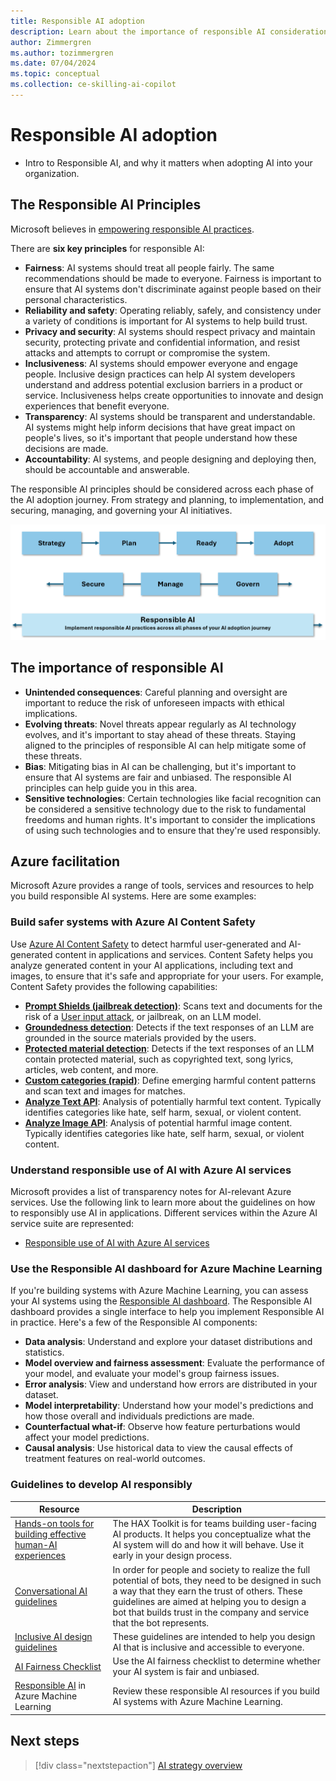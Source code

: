 ```yaml
---
title: Responsible AI adoption
description: Learn about the importance of responsible AI considerations when adopting AI on Azure in your organization.
author: Zimmergren
ms.author: tozimmergren
ms.date: 07/04/2024
ms.topic: conceptual
ms.collection: ce-skilling-ai-copilot
---
```


# Responsible AI adoption

- Intro to Responsible AI, and why it matters when adopting AI into your organization.

## The Responsible AI Principles

Microsoft believes in [empowering responsible AI practices](https://www.microsoft.com/ai/responsible-ai).

There are **six key principles** for responsible AI:

- **Fairness**: AI systems should treat all people fairly. The same recommendations should be made to everyone. Fairness is important to ensure that AI systems don't discriminate against people based on their personal characteristics.
- **Reliability and safety**: Operating reliably, safely, and consistency under a variety of conditions is important for AI systems to help build trust.
- **Privacy and security**: AI systems should respect privacy and maintain security, protecting private and confidential information, and resist attacks and attempts to corrupt or compromise the system.
- **Inclusiveness**: AI systems should empower everyone and engage people. Inclusive design practices can help AI system developers understand and address potential exclusion barriers in a product or service. Inclusiveness helps create opportunities to innovate and design experiences that benefit everyone.
- **Transparency**: AI systems should be transparent and understandable. AI systems might help inform decisions that have great impact on people's lives, so it's important that people understand how these decisions are made.
- **Accountability**: AI systems, and people designing and deploying then, should be accountable and answerable.

The responsible AI principles should be considered across each phase of the AI adoption journey. From strategy and planning, to implementation, and securing, managing, and governing your AI initiatives.

![Responsible AI Principles](./media/responsible-ai-caf.png)

## The importance of responsible AI

- **Unintended consequences**: Careful planning and oversight are important to reduce the risk of unforeseen impacts with ethical implications.
- **Evolving threats**: Novel threats appear regularly as AI technology evolves, and it's important to stay ahead of these threats. Staying aligned to the principles of responsible AI can help mitigate some of these threats.
- **Bias**: Mitigating bias in AI can be challenging, but it's important to ensure that AI systems are fair and unbiased. The responsible AI principles can help guide you in this area.
- **Sensitive technologies**: Certain technologies like facial recognition can be considered a sensitive technology due to the risk to fundamental freedoms and human rights. It's important to consider the implications of using such technologies and to ensure that they're used responsibly.

## Azure facilitation

Microsoft Azure provides a range of tools, services and resources to help you build responsible AI systems. Here are some examples:

### Build safer systems with Azure AI Content Safety

Use [Azure AI Content Safety](/azure/ai-services/content-safety/) to detect harmful user-generated and AI-generated content in applications and services. Content Safety helps you analyze generated content in your AI applications, including text and images, to ensure that it's safe and appropriate for your users. For example, Content Safety provides the following capabilities:

- **[Prompt Shields (jailbreak detection)](/azure/ai-services/content-safety/concepts/jailbreak-detection)**: Scans text and documents for the risk of a [User input attack](/rest/api/cognitiveservices/contentsafety/text-operations/detect-text-jailbreak), or jailbreak, on an LLM model.
- **[Groundedness detection](/azure/ai-services/content-safety/concepts/groundedness)**: Detects if the text responses of an LLM are grounded in the source materials provided by the users.
- **[Protected material detection](/azure/ai-services/content-safety/concepts/protected-material)**: Detects if the text responses of an LLM contain protected material, such as copyrighted text, song lyrics, articles, web content, and more.
- **[Custom categories (rapid)](/azure/ai-services/content-safety/concepts/custom-categories-rapid)**: Define emerging harmful content patterns and scan text and images for matches.
- **[Analyze Text API](/rest/api/cognitiveservices/contentsafety/text-operations/analyze-text)**: Analysis of potentially harmful text content. Typically identifies categories like hate, self harm, sexual, or violent content.
- **[Analyze Image API](/rest/api/cognitiveservices/contentsafety/image-operations/analyze-image)**: Analysis of potential harmful image content. Typically identifies categories like hate, self harm, sexual, or violent content.

### Understand responsible use of AI with Azure AI services

Microsoft provides a list of transparency notes for AI-relevant Azure services. Use the following link to learn more about the guidelines on how to responsibly use AI in applications. Different services within the Azure AI service suite are represented:

- [Responsible use of AI with Azure AI services](/azure/ai-services/responsible-use-of-ai-overview)

### Use the Responsible AI dashboard for Azure Machine Learning

If you're building systems with Azure Machine Learning, you can assess your AI systems using the [Responsible AI dashboard](/azure/machine-learning/concept-responsible-ai-dashboard). The Responsible AI dashboard provides a single interface to help you implement Responsible AI in practice. Here's a few of the Responsible AI components:

- **Data analysis**: Understand and explore your dataset distributions and statistics.
- **Model overview and fairness assessment**: Evaluate the performance of your model, and evaluate your model's group fairness issues.
- **Error analysis**: View and understand how errors are distributed in your dataset.
- **Model interpretability**: Understand how your model's predictions and how those overall and individuals predictions are made.
- **Counterfactual what-if**: Observe how feature perturbations would affect your model predictions.
- **Causal analysis**: Use historical data to view the causal effects of treatment features on real-world outcomes.

### Guidelines to develop AI responsibly

|Resource|Description|
|--------|-----------|
|[Hands-on tools for building effective human-AI experiences](https://www.microsoft.com/en-us/haxtoolkit/)|The HAX Toolkit is for teams building user-facing AI products. It helps you conceptualize what the AI system will do and how it will behave. Use it early in your design process.|
|[Conversational AI guidelines](https://www.microsoft.com/research/uploads/prod/2018/11/Bot_Guidelines_Nov_2018.pdf)|In order for people and society to realize the full potential of bots, they need to be designed in such a way that they earn the trust of others. These guidelines are aimed at helping you to design a bot that builds trust in the company and service that the bot represents.|
|[Inclusive AI design guidelines](https://inclusive.microsoft.design/tools-and-activities/InPursuitofInclusiveAI.pdf)|These guidelines are intended to help you design AI that is inclusive and accessible to everyone.|
|[AI Fairness Checklist](https://query.prod.cms.rt.microsoft.com/cms/api/am/binary/RE4t6dA)|Use the AI fairness checklist to determine whether your AI system is fair and unbiased.|
|[Responsible AI](/azure/machine-learning/concept-responsible-ai) in Azure Machine Learning|Review these responsible AI resources if you build AI systems with Azure Machine Learning.|

## Next steps

> [!div class="nextstepaction"]
> [AI strategy overview](./strategy.md)
